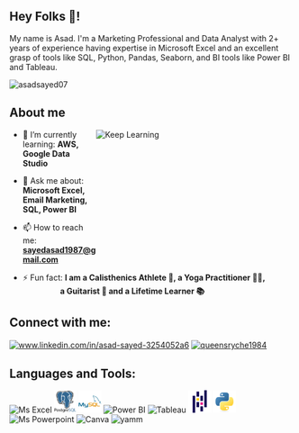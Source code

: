 <h2 align="left">Hey Folks 👋! </h2>
<p align="left">My name is Asad. I'm a Marketing Professional and Data Analyst with 2+ years of experience having expertise in Microsoft Excel and an excellent grasp of tools like SQL, Python, Pandas, Seaborn, and BI tools like Power BI and Tableau.

<p align="left"> <img src="https://komarev.com/ghpvc/?username=asadsayed07&label=Profile%20views&color=0e75b6&style=flat" alt="asadsayed07" /> </p>

###

<h2 align="left">About me</h2>

<img align= "right" alt = "Keep Learning" height="220" width="350" src="https://arhamwebworks.com/wp-content/uploads/2022/12/61232-web-design-lottie-animation-1.gif">

- 🌱 I’m currently learning: **AWS, Google Data Studio**

- 💬 Ask me about: **Microsoft Excel, Email Marketing, SQL, Power BI**

- 📫 How to reach me: **sayedasad1987@gmail.com**

- ⚡ Fun fact: **I am a Calisthenics Athlete 💪, a Yoga Practitioner 🧘‍♀️, <br />
  &nbsp; &nbsp; &nbsp; &nbsp; &nbsp; &nbsp; &nbsp; &nbsp; &nbsp; &nbsp;  a Guitarist 🎸 and a Lifetime Learner 📚**

###

<h2 align="left">Connect with me:</h2>
<p align="left">
<a href="https://linkedin.com/in/www.linkedin.com/in/asad-sayed-3254052a6" target="blank"><img align="center" src="https://raw.githubusercontent.com/rahuldkjain/github-profile-readme-generator/master/src/images/icons/Social/linked-in-alt.svg" alt="www.linkedin.com/in/asad-sayed-3254052a6" height="30" width="40" /></a>
<a href="https://www.leetcode.com/queensryche1984" target="blank"><img align="center" src="https://raw.githubusercontent.com/rahuldkjain/github-profile-readme-generator/master/src/images/icons/Social/leet-code.svg" alt="queensryche1984" height="30" width="40" /></a>
</p>

<h2 align="left">Languages and Tools:</h2>
<p align="left">   
<img src="https://upload.wikimedia.org/wikipedia/commons/thumb/7/73/Microsoft_Excel_2013-2019_logo.svg/1200px-Microsoft_Excel_2013-2019_logo.svg.png" alt="Ms Excel" width="40" height="40"/> 
<img src="https://raw.githubusercontent.com/devicons/devicon/master/icons/postgresql/postgresql-original-wordmark.svg" alt="postgresql" width="40" height="40"/> 
<img src="https://raw.githubusercontent.com/devicons/devicon/master/icons/mysql/mysql-original-wordmark.svg" alt="mysql" width="40" height="40"/> 
<img src="https://uxwing.com/wp-content/themes/uxwing/download/brands-and-social-media/power-bi-icon.png)" alt="Power BI" width="40" height="40"/> 
<img src="https://www.svgrepo.com/show/354428/tableau-icon.svg" alt="Tableau" width="40" height="40"/> 
<img src="https://raw.githubusercontent.com/devicons/devicon/2ae2a900d2f041da66e950e4d48052658d850630/icons/pandas/pandas-original.svg" alt="pandas" width="40" height="40"/> 
<img src="https://raw.githubusercontent.com/devicons/devicon/master/icons/python/python-original.svg" 
<img src="https://seaborn.pydata.org/_images/logo-mark-lightbg.svg" alt="seaborn" width="40" height="40"/>
<img src="https://encrypted-tbn0.gstatic.com/images?q=tbn:ANd9GcQcsk4OzAR5EFN6Ww4K8uT2vbQptY373-uUqw&s" alt="Ms Powerpoint" width="40" height="40"/> 
<img src="https://cdn.jsdelivr.net/gh/devicons/devicon@latest/icons/canva/canva-original.svg" alt="Canva" width="40" height="40"/> 
<img src="https://encrypted-tbn0.gstatic.com/images?q=tbn:ANd9GcQ8zcMrEtHqQtRu7d5DIMLk5X2w6AlgaXzqnQ&s" alt="yamm" width="40" height="40"/> </p>
